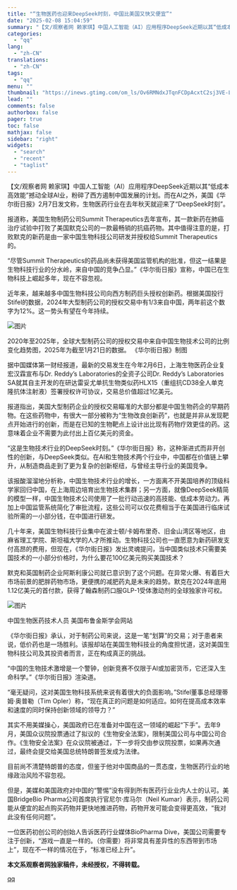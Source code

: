 ```yaml
---
title: "“生物医药也迎来DeepSeek时刻，中国比美国又快又便宜”"
date: "2025-02-08 15:04:59"
summary: "【文/观察者网 赖家琪】中国人工智能（AI）应用程序DeepSeek近期以其“低成本高效能”撼动全..."
categories:
  - "qq"
lang:
  - "zh-CN"
translations:
  - "zh-CN"
tags:
  - "qq"
menu: ""
thumbnail: "https://inews.gtimg.com/om_ls/Ov6RMNdxJTqnFCDpAcxtC2sj3VE-L8w54my5rvAkmIU4sAA_640360/0"
lead: ""
comments: false
authorbox: false
pager: true
toc: false
mathjax: false
sidebar: "right"
widgets:
  - "search"
  - "recent"
  - "taglist"
---
```


【文/观察者网 赖家琪】中国人工智能（AI）应用程序DeepSeek近期以其“低成本高效能”撼动全球AI业，粉碎了西方遏制中国发展的计划。而在AI之外，美国《华尔街日报》2月7日发文称，生物医药行业在去年秋天就迎来了“DeepSeek时刻”。

报道称，美国生物制药公司Summit Therapeutics去年宣布，其一款新药在肺癌治疗试验中打败了美国默克公司的一款最畅销的抗癌药物。其中值得注意的是，打败默克的新药是由一家中国生物科技公司研发并授权给Summit Therapeutics的。

“尽管Summit Therapeutics的药品尚未获得美国监管机构的批准，但这一结果是生物科技行业的分水岭，来自中国的竞争凸显。”《华尔街日报》宣称，中国已在生物科技上崛起多年，现在不容忽视。

近年来，越来越多中国生物科技公司向西方制药巨头授权创新药。根据美国投行Stifel的数据，2024年大型制药公司的授权交易中有1/3来自中国，两年前这个数字为12%。这一势头有望在今年持续。

![图片](https://inews.gtimg.com/om_bt/ORBQ51902Mg3v3ThxW6ahYnvhd2MZR-glkgzElE7aeuRQAA/641)

2020年至2025年，全球大型制药公司的授权交易中来自中国生物技术公司的比例变化趋势图，2025年为截至1月21日的数据。 《华尔街日报》制图

据中国媒体第一财经报道，最新的交易发生在今年2月6日，上海生物医药企业复宏汉霖宣布与Dr. Reddy’s Laboratories的全资子公司Dr. Reddy’s Laboratories SA就其自主开发的在研达雷妥尤单抗生物类似药HLX15（重组抗CD38全人单克隆抗体注射液）签署授权许可协议，交易总价值超过1亿美元。

报道指出，美国大型制药企业的授权交易瞄准的大部分都是中国生物药企的早期药物。在这些药物中，有很大一部分被称为“生物改良创新药”，也就是并非从发现靶点开始进行的创新，而是在已知的生物靶点上设计出比现有药物疗效更佳的药。这意味着企业不需要为此付出上百亿美元的资金。

“这是生物技术行业的DeepSeek时刻。”《华尔街日报》称，这种渐进式而非开创性的创新，与DeepSeek类似。在AI和生物技术两个行业中，中国都在价值链上攀升，从制造商品走到了更为复杂的创新枢纽，与曾经主导行业的美国竞争。

该报酸溜溜地分析称，中国生物技术行业的增长，一方面离不开美国培养的顶级科学家回归中国，在上海周边培育出生物技术集群；另一方面，就像DeepSeek精简的模型一样，中国生物技术公司使用了一批行动迅速的高技能、低成本劳动力。再加上中国监管系统简化了审批流程，这些公司可以仅花费相当于在美国进行临床试验所需的一小部分钱，在中国进行研发。

几十年来，美国生物科技行业集中在波士顿/卡姆布里奇、旧金山湾区等地区，由麻省理工学院、斯坦福大学的人才所推动。生物科技公司也一直愿意为新药研发支付高昂的费用，但现在，《华尔街日报》发出灵魂提问，当中国类似技术只需要美国技术的一小部分价格时，为什么要花100亿美元购买美国技术？

默克和英国制药企业阿斯利康公司就已意识到了这个问题。在异常火爆、有着巨大市场前景的肥胖药物市场，更便携的减肥药丸是未来的趋势。默克在2024年底用1.12亿美元的首付款，获得了翰森制药口服GLP-1受体激动剂的全球独家许可权。

![图片](https://inews.gtimg.com/om_bt/O8cyR4fk7EHP0WRLl2uydUmSytR5IaySiKc5l5voKPSo0AA/641)

中国生物医药技术人员 美国布鲁金斯学会网站

《华尔街日报》承认，对于制药公司来说，这是一笔“划算”的交易；对于患者来说，低价药也是一场胜利。该报却站在美国生物科技业的角度担忧道，这对美国生物科技公司及其投资者而言，正在构成真正的挑战。

“中国的生物技术激增是一个警钟，创新竞赛不仅限于AI或加密货币，它还深入生命科学。”《华尔街日报》渲染道。

“毫无疑问，这对美国生物科技系统来说有着很大的负面影响。”Stifel董事总经理蒂姆·奥普勒（Tim Opler）称，“现在真正的问题是如何适应。如何在提高成本效率和速度的同时保持创新领域的领导力？”

其实不用美媒操心，美国政府已在准备对中国在这一领域的崛起“下手”。去年9月，美国众议院投票通过了拟议的《生物安全法案》，限制美国公司与中国公司合作。《生物安全法案》在众议院被通过，下一步将交由参议院投票，如果再次通过，最终会提交给美国总统特朗普签发成为法律。

目前尚不清楚特朗普的态度，但鉴于他对中国商品的一贯态度，生物医药行业的地缘政治风险不容忽视。

但是，美媒和美国政府对中国的“警惕”没有得到所有医药行业业内人士的认可。美国BridgeBio Pharma公司首席执行官尼尔·库马尔（Neil Kumar）表示，制药公司能从便宜的起点购买药物并更快地推进药物，药物开发可能会变得更高效，“我对此没有任何问题”。

一位医药初创公司的创始人告诉医药行业媒体BioPharma Dive，美国公司需要专注于创新，“游戏一直是一样的。（你需要）将非常具有差异性的东西带到市场上”，现在不一样的情况在于，“标准已经上升”。

**本文系观察者网独家稿件，未经授权，不得转载。**

[qq](https://new.qq.com/rain/a/20250208A04ZZX00)

